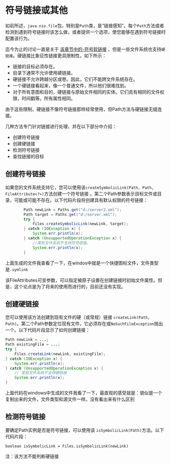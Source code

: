 # 符号链接或其他


如前所述，`java.nio.file`包，特别是`Path`类，是“链接感知”。每个`Path`方法或者检测到遇到符号链接时该怎么做，或者提供一个选项，使您能够在遇到符号链接时配置该行为。

迄今为止的讨论一直是关于 [该章节中的-符号软链接](/content/essential/io/path.md) 
，但是一些文件系统也支持`硬链接`。硬链接比象征性链接更具限制性，如下所示：

* 链接的目标必须存在。
* 目录下通常不允许使用硬链接。
* 硬链接不允许跨越分区或卷。因此，它们不能跨文件系统存在。
* 一个硬链接看起来，像一个普通文件，所以他们很难找到。
* 对于所有意图和目的，硬链接与原始文件相同的实体。它们具有相同的文件权限，时间戳等。所有属性相同。

由于这些限制，硬链接不像符号链接那样经常使用，但Path方法与硬链接无缝连接。

几种方法专门针对链接进行处理，并在以下部分中介绍：

* 创建符号链接
* 创建硬链接
* 检测符号链接
* 查找链接的目标

## 创建符号链接

如果您的文件系统支持它，您可以使用该`createSymbolicLink(Path, Path, FileAttribute<?>)`方法创建一个符号链接 。第二个Path参数表示目标文件或目录，可能或可能不存在。以下代码片段将创建具有默认权限的符号链接：
```java
        Path newLink = Paths.get("d:/server2.xml");
        Path target = Paths.get("d:/server.xml");
        try {
            Files.createSymbolicLink(newLink, target);
        } catch (IOException x) {
            System.err.println(x);
        } catch (UnsupportedOperationException x) {
            //某些文件系统不支持符号链接。
            System.err.println(x);
        }
```
上面生成的文件我查看了一下，在windos中就是一个快捷图标文件，文件类型是`.symlink`

该FileAttributes可变参数，可以指定被原子设置在创建链接时初始文件属性。但是，这个论点是为了将来的使用而进行的，目前还没有实现。

## 创建硬链接

您可以使用该方法创建到现有文件的硬（或常规）链接 `createLink(Path, Path)`。第二个Path参数定位现有文件，它必须存在或`NoSuchFileException`抛出一个。以下代码片段显示了如何创建链接：
```java
Path newLink = ...;
Path existingFile = ...;
try {
    Files.createLink(newLink, existingFile);
} catch (IOException x) {
    System.err.println(x);
} catch (UnsupportedOperationException x) {
    // 某些文件系统不支持硬链接
    System.err.println(x);
}
```

上面代码在windows中生成的文件我看了一下，最直观的感受就是：貌似是一个复制出来的文件，文件类型和源文件一样。没有看出来有什么区别

## 检测符号链接

要确定Path实例是否是符号链接，可以使用该 `isSymbolicLink(Path)`方法。以下代码片段：
```
boolean isSymbolicLink = Files.isSymbolicLink(newLink)
```
注：该方法不能判断硬链接